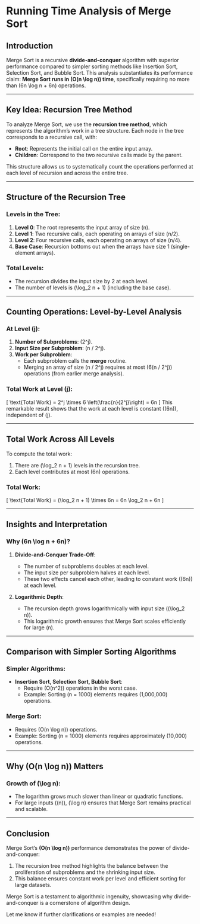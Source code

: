 
# Running Time Analysis of Merge Sort

## Introduction
Merge Sort is a recursive **divide-and-conquer** algorithm with superior performance compared to simpler sorting methods like Insertion Sort, Selection Sort, and Bubble Sort. This analysis substantiates its performance claim: **Merge Sort runs in \(O(n \log n)\) time**, specifically requiring no more than \(6n \log n + 6n\) operations.

---

## Key Idea: Recursion Tree Method
To analyze Merge Sort, we use the **recursion tree method**, which represents the algorithm’s work in a tree structure. Each node in the tree corresponds to a recursive call, with:
- **Root**: Represents the initial call on the entire input array.
- **Children**: Correspond to the two recursive calls made by the parent.

This structure allows us to systematically count the operations performed at each level of recursion and across the entire tree.

---

## Structure of the Recursion Tree

### Levels in the Tree:
1. **Level 0**: The root represents the input array of size \(n\).
2. **Level 1**: Two recursive calls, each operating on arrays of size \(n/2\).
3. **Level 2**: Four recursive calls, each operating on arrays of size \(n/4\).
4. **Base Case**: Recursion bottoms out when the arrays have size 1 (single-element arrays).

### Total Levels:
- The recursion divides the input size by 2 at each level.
- The number of levels is \(\log_2 n + 1\) (including the base case).

---

## Counting Operations: Level-by-Level Analysis

### At Level \(j\):
1. **Number of Subproblems**: \(2^j\).
2. **Input Size per Subproblem**: \(n / 2^j\).
3. **Work per Subproblem**:
   - Each subproblem calls the **merge** routine.
   - Merging an array of size \(n / 2^j\) requires at most \(6(n / 2^j)\) operations (from earlier merge analysis).

### Total Work at Level \(j\):
\[
\text{Total Work} = 2^j \times 6 \left(\frac{n}{2^j}\right) = 6n
\]
This remarkable result shows that the work at each level is constant (\(6n\)), independent of \(j\).

---

## Total Work Across All Levels
To compute the total work:
1. There are \(\log_2 n + 1\) levels in the recursion tree.
2. Each level contributes at most \(6n\) operations.

### Total Work:
\[
\text{Total Work} = (\log_2 n + 1) \times 6n = 6n \log_2 n + 6n
\]

---

## Insights and Interpretation

### Why \(6n \log n + 6n\)?
1. **Divide-and-Conquer Trade-Off**:
   - The number of subproblems doubles at each level.
   - The input size per subproblem halves at each level.
   - These two effects cancel each other, leading to constant work (\(6n\)) at each level.

2. **Logarithmic Depth**:
   - The recursion depth grows logarithmically with input size (\(\log_2 n\)).
   - This logarithmic growth ensures that Merge Sort scales efficiently for large \(n\).

---

## Comparison with Simpler Sorting Algorithms
### Simpler Algorithms:
- **Insertion Sort, Selection Sort, Bubble Sort**:
  - Require \(O(n^2)\) operations in the worst case.
  - Example: Sorting \(n = 1000\) elements requires \(1,000,000\) operations.

### Merge Sort:
- Requires \(O(n \log n)\) operations.
- Example: Sorting \(n = 1000\) elements requires approximately \(10,000\) operations.

---

## Why \(O(n \log n)\) Matters
### Growth of \(\log n\):
- The logarithm grows much slower than linear or quadratic functions.
- For large inputs (\(n\)), \(\log n\) ensures that Merge Sort remains practical and scalable.

---

## Conclusion
Merge Sort’s **\(O(n \log n)\)** performance demonstrates the power of divide-and-conquer:
1. The recursion tree method highlights the balance between the proliferation of subproblems and the shrinking input size.
2. This balance ensures constant work per level and efficient sorting for large datasets.

Merge Sort is a testament to algorithmic ingenuity, showcasing why divide-and-conquer is a cornerstone of algorithm design.

Let me know if further clarifications or examples are needed!
